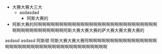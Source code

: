 - 大赛大赛大三大
  - asdasdad
    - 阿斯大赛的
- 阿斯大赛的阿啊啊啊啊啊啊啊啊啊啊啊啊啊啊啊啊啊啊啊啊啊啊啊啊啊啊啊啊啊啊啊啊啊啊啊啊啊啊啊啊阿斯大赛大赛大赛的萨大赛大赛大赛大赛的

asdasd
asdasd
阿斯顿
阿斯大赛大赛大赛阿啊啊啊啊啊啊啊啊啊啊啊啊啊啊啊啊啊啊啊啊啊啊啊啊啊啊啊啊啊啊啊啊啊啊啊啊啊啊啊啊